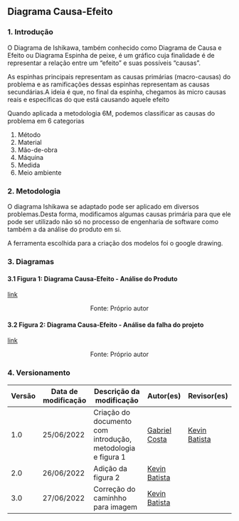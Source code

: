 ##  Diagrama Causa-Efeito

### 1. Introdução

O Diagrama de Ishikawa, também conhecido como Diagrama de Causa e Efeito ou Diagrama Espinha de peixe, é um gráfico cuja finalidade é de representar a relação entre um “efeito” e suas possíveis “causas”. 

As espinhas principais representam as causas primárias (macro-causas) do problema e as ramificações dessas espinhas representam as causas secundárias.A ideia é que, no final da espinha, chegamos às micro causas reais e específicas do que está causando aquele efeito 

Quando aplicada a metodologia 6M, podemos classificar as causas do problema em 6 categorias 

1. Método 
1. Material 
1. Mão-de-obra 
1. Máquina 
1. Medida 
1. Meio ambiente 

### 2. Metodologia

O diagrama Ishikawa se adaptado pode ser aplicado em diversos problemas.Desta forma, modificamos algumas causas primária para que ele pode ser utilizado não só no processo de engenharia de software como também a da análise do produto em si.

A ferramenta escolhida para a criação dos modelos foi o google drawing.

### 3. Diagramas

#### 3.1 Figura 1: Diagrama Causa-Efeito - Análise do Produto

[link](../img/causa_efeito1.png)

<p align="center">
Fonte: Próprio autor
</p>

#### 3.2 Figura 2: Diagrama Causa-Efeito - Análise da falha do projeto

[link](../img/causa_efeito2.png)

<p align="center">
Fonte: Próprio autor
</p>


### 4. Versionamento
|Versão|Data de modificação|Descrição da modificação|Autor(es)|Revisor(es)|
|-|-|-|-|-|
|1.0| 25/06/2022 | Criação do documento com introdução, metodologia e figura 1 | [Gabriel Costa](https://github.com/GabrielCostaDeOliveira)   |[Kevin Batista](https://github.com/k3vin-batista) |
|2.0| 26/06/2022 | Adição da figura 2  | [Kevin Batista](https://github.com/k3vin-batista)  |  |
|3.0| 27/06/2022 | Correção do caminhho para imagem  | [Kevin Batista](https://github.com/k3vin-batista)  |  |